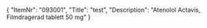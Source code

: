 {
  "ItemNr": "093001",
  "Title": "test",
  "Description": "Atenolol Actavis, Filmdragerad tablett 50 mg"
}